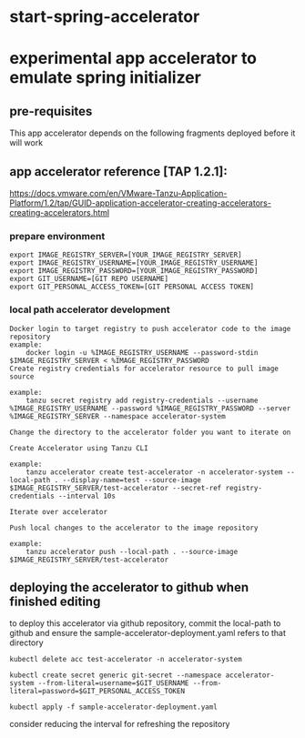 # start-spring-accelerator
# experimental app accelerator to emulate spring initializer

## pre-requisites
This app accelerator depends on the following fragments deployed before it will work

## app accelerator reference [TAP 1.2.1]:
https://docs.vmware.com/en/VMware-Tanzu-Application-Platform/1.2/tap/GUID-application-accelerator-creating-accelerators-creating-accelerators.html

### prepare environment
```
export IMAGE_REGISTRY_SERVER=[YOUR_IMAGE_REGISTRY_SERVER]
export IMAGE_REGISTRY_USERNAME=[YOUR_IMAGE_REGISTRY_USERNAME]
export IMAGE_REGISTRY_PASSWORD=[YOUR_IMAGE_REGISTRY_PASSWORD]
export GIT_USERNAME=[GIT REPO USERNAME]
export GIT_PERSONAL_ACCESS_TOKEN=[GIT PERSONAL ACCESS TOKEN]
```

### local path accelerator development
```
Docker login to target registry to push accelerator code to the image repository 
example:
    docker login -u %IMAGE_REGISTRY_USERNAME --password-stdin $IMAGE_REGISTRY_SERVER < %IMAGE_REGISTRY_PASSWORD
Create registry credentials for accelerator resource to pull image source

example: 
	tanzu secret registry add registry-credentials --username %IMAGE_REGISTRY_USERNAME --password %IMAGE_REGISTRY_PASSWORD --server %IMAGE_REGISTRY_SERVER --namespace accelerator-system

Change the directory to the accelerator folder you want to iterate on

Create Accelerator using Tanzu CLI 

example:
    tanzu accelerator create test-accelerator -n accelerator-system --local-path . --display-name=test --source-image $IMAGE_REGISTRY_SERVER/test-accelerator --secret-ref registry-credentials --interval 10s

Iterate over accelerator

Push local changes to the accelerator to the image repository

example: 
    tanzu accelerator push --local-path . --source-image $IMAGE_REGISTRY_SERVER/test-accelerator
```
## deploying the accelerator to github when finished editing
to deploy this accelerator via github repository, commit the local-path to github and ensure the sample-accelerator-deployment.yaml refers to that directory

`kubectl delete acc test-accelerator -n accelerator-system`

`kubectl create secret generic git-secret --namespace accelerator-system --from-literal=username=$GIT_USERNAME --from-literal=password=$GIT_PERSONAL_ACCESS_TOKEN`
    
`kubectl apply -f sample-accelerator-deployment.yaml`

consider reducing the interval for refreshing the repository
